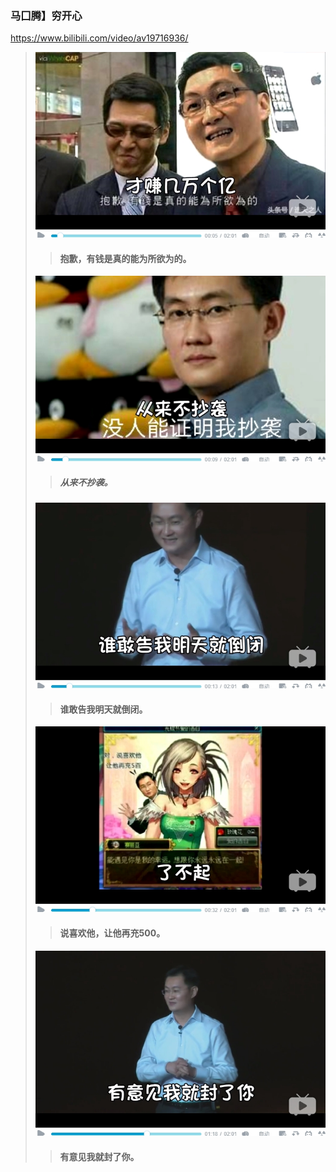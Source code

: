 ### 马囗腾】穷开心
https://www.bilibili.com/video/av19716936/
>![](p/抱歉有钱是真的能为所欲为的.jpg)
>>#### 抱歉，有钱是真的能为所欲为的。
>![](p/从来不抄袭.jpg)
>>##### 从来不抄袭。
>![](p/谁敢告我明天就倒闭.jpg)
>>#### 谁敢告我明天就倒闭。
>![](p/说喜欢他让他再充500.jpg)
>>#### 说喜欢他，让他再充500。
>![](p/有意见我就封了你.jpg)
>>#### 有意见我就封了你。
